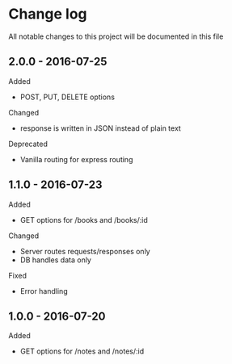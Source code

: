 # Change log
All notable changes to this project will be documented in this file

## 2.0.0 - 2016-07-25
Added
- POST, PUT, DELETE options

Changed
- response is written in JSON instead of plain text

Deprecated
- Vanilla routing for express routing

## 1.1.0 - 2016-07-23
Added
- GET options for /books and /books/:id

Changed
- Server routes requests/responses only
- DB handles data only

Fixed
- Error handling


## 1.0.0 - 2016-07-20
Added
- GET options for /notes and /notes/:id
